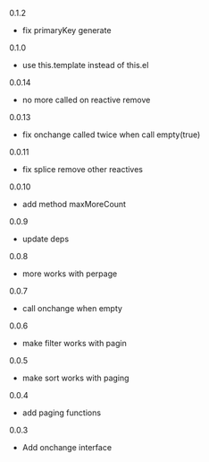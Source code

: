 0.1.2
* fix primaryKey generate

0.1.0
* use this.template instead of this.el

0.0.14
* no more called on reactive remove

0.0.13
* fix onchange called twice when call empty(true)

0.0.11
* fix splice remove other reactives

0.0.10
* add method maxMoreCount

0.0.9
* update deps

0.0.8
* more works with perpage

0.0.7
* call onchange when empty

0.0.6
* make filter works with pagin

0.0.5
* make sort works with paging

0.0.4
* add paging functions

0.0.3
* Add onchange interface
